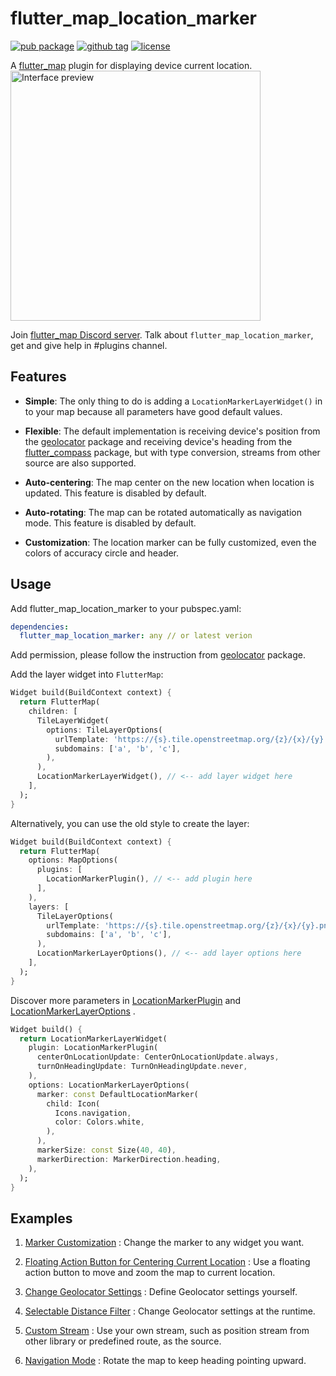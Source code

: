 # flutter_map_location_marker

[![pub package](https://img.shields.io/pub/v/flutter_map_location_marker)](https://pub.dartlang.org/packages/flutter_map_location_marker)
[![github tag](https://img.shields.io/github/v/tag/tlserver/flutter_map_location_marker?include_prereleases&sort=semver)](https://github.com/tlserver/flutter_map_location_marker)
[![license](https://img.shields.io/github/license/tlserver/flutter_map_location_marker)](https://github.com/tlserver/flutter_map_location_marker/blob/master/LICENSE)

A [flutter_map](https://pub.dev/packages/flutter_map) plugin for displaying device current location.
<br>
<img src="https://github.com/tlserver/flutter_map_location_marker/raw/master/assets/interface.jpg" alt="Interface preview" width="400">

Join [flutter_map Discord server](https://discord.gg/egEGeByf4q). Talk
about `flutter_map_location_marker`, get and give help in #plugins channel.

## Features

* **Simple**: The only thing to do is adding a `LocationMarkerLayerWidget()` in to your map because
  all parameters have good default values.

* **Flexible**: The default implementation is receiving device's position from the
  [geolocator](https://pub.dev/packages/geolocator) package and receiving device's heading from the
  [flutter_compass](https://pub.dev/packages/flutter_compass) package, but with type conversion,
  streams from other source are also supported.

* **Auto-centering**: The map center on the new location when location is updated. This feature is
  disabled by default.

* **Auto-rotating**: The map can be rotated automatically as navigation mode. This feature is
  disabled by default.

* **Customization**: The location marker can be fully customized, even the colors of accuracy circle
  and header.

## Usage

Add flutter_map_location_marker to your pubspec.yaml:

```yaml
dependencies:
  flutter_map_location_marker: any // or latest verion
```

Add permission, please follow the instruction from
[geolocator](https://pub.dev/packages/geolocator#permissions) package.

Add the layer widget into `FlutterMap`:

```dart
Widget build(BuildContext context) {
  return FlutterMap(
    children: [
      TileLayerWidget(
        options: TileLayerOptions(
          urlTemplate: 'https://{s}.tile.openstreetmap.org/{z}/{x}/{y}.png',
          subdomains: ['a', 'b', 'c'],
        ),
      ),
      LocationMarkerLayerWidget(), // <-- add layer widget here
    ],
  );
}
```

Alternatively, you can use the old style to create the layer:

```dart
Widget build(BuildContext context) {
  return FlutterMap(
    options: MapOptions(
      plugins: [
        LocationMarkerPlugin(), // <-- add plugin here
      ],
    ),
    layers: [
      TileLayerOptions(
        urlTemplate: 'https://{s}.tile.openstreetmap.org/{z}/{x}/{y}.png',
        subdomains: ['a', 'b', 'c'],
      ),
      LocationMarkerLayerOptions(), // <-- add layer options here
    ],
  );
}
```

Discover more parameters
in [LocationMarkerPlugin](https://pub.dev/documentation/flutter_map_location_marker/latest/flutter_map_location_marker/LocationMarkerPlugin-class.html)
and [LocationMarkerLayerOptions](https://pub.dev/documentation/flutter_map_location_marker/latest/flutter_map_location_marker/LocationMarkerLayerOptions-class.html)
.

```dart
Widget build() {
  return LocationMarkerLayerWidget(
    plugin: LocationMarkerPlugin(
      centerOnLocationUpdate: CenterOnLocationUpdate.always,
      turnOnHeadingUpdate: TurnOnHeadingUpdate.never,
    ),
    options: LocationMarkerLayerOptions(
      marker: const DefaultLocationMarker(
        child: Icon(
          Icons.navigation,
          color: Colors.white,
        ),
      ),
      markerSize: const Size(40, 40),
      markerDirection: MarkerDirection.heading,
    ),
  );
}
```

## Examples

1. [Marker Customization](https://github.com/tlserver/flutter_map_location_marker/blob/master/example/lib/page/customize_marker_example.dart) :
   Change the marker to any widget you want.

2. [Floating Action Button for Centering Current Location](https://github.com/tlserver/flutter_map_location_marker/blob/master/example/lib/page/center_fab_example.dart) :
   Use a floating action button to move and zoom the map to current location.

3. [Change Geolocator Settings](https://github.com/tlserver/flutter_map_location_marker/blob/master/example/lib/page/geolocator_settings_example.dart) :
   Define Geolocator settings yourself.

4. [Selectable Distance Filter](https://github.com/tlserver/flutter_map_location_marker/blob/master/example/lib/page/selectable_distance_filter_example.dart) :
   Change Geolocator settings at the runtime.

5. [Custom Stream](https://github.com/tlserver/flutter_map_location_marker/blob/master/example/lib/page/custom_stream_example.dart) :
   Use your own stream, such as position stream from other library or predefined route, as the
   source.

6. [Navigation Mode](https://github.com/tlserver/flutter_map_location_marker/blob/master/example/lib/page/navigation_example.dart) :
   Rotate the map to keep heading pointing upward.

